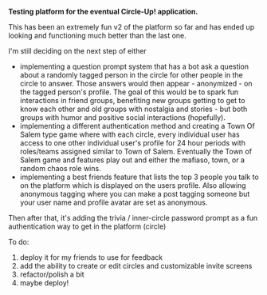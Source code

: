 **Testing platform for the eventual Circle-Up! application.**

This has been an extremely fun v2 of the platform so far and has ended up looking and functioning much better than the last one.

I'm still deciding on the next step of either

- implementing a question prompt system that has a bot ask a question about a randomly tagged person in the circle for other people in the circle to answer. Those answers would then appear - anonymized - on the tagged person's profile. The goal of this would be to spark fun interactions in friend groups, benefiting new groups getting to get to know each other and old groups with nostalgia and stories - but both groups with humor and positive social interactions (hopefully).
- implementing a different authentication method and creating a Town Of Salem type game where with each circle, every individual user has access to one other individual user's profile for 24 hour periods with roles/teams assigned similar to Town of Salem. Eventually the Town of Salem game and features play out and either the mafiaso, town, or a random chaos role wins.
- implementing a best friends feature that lists the top 3 people you talk to on the platform which is displayed on the users profile. Also allowing anonymous tagging where you can make a post tagging someone but your user name and profile avatar are set as anonymous.

Then after that, it's adding the trivia / inner-circle password prompt as a fun authentication way to get in the platform (circle)

To do:

1. deploy it for my friends to use for feedback
2. add the ability to create or edit circles and customizable invite screens
3. refactor/polish a bit
4. maybe deploy!
